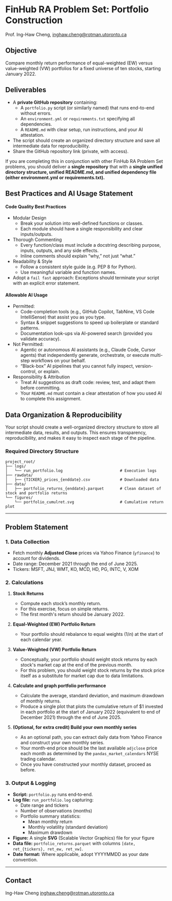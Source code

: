 # FinHub RA Problem Set: Portfolio Construction
Prof. Ing-Haw Cheng, inghaw.cheng@rotman.utoronto.ca

## Objective
Compare monthly return performance of equal-weighted (EW) versus value-weighted (VW) portfolios for a fixed universe of ten stocks, starting January 2022.

## Deliverables
- A **private GitHub repository** containing:
  - A `portfolio.py` script (or similarly named) that runs end-to-end without errors.
  - An `environment.yml` or `requirements.txt` specifying all dependencies.
  - A `README.md` with clear setup, run instructions, and your AI attestation.
- The script should create an organized directory structure and save all intermediate data for reproducibility.
- Share the GitHub repository link (private, with access).

If you are completing this in conjunction with other FinHub RA Problem Set problems, you should deliver a **single repository** that with a **single unified directory structure, unified README.md, and unified dependency file (either environment.yml or requirements.txt).**

## Best Practices and AI Usage Statement
#### Code Quality Best Practices
- Modular Design
  - Break your solution into well-defined functions or classes.
  - Each module should have a single responsibility and clear inputs/outputs.
- Thorough Commenting
  - Every function/class must include a docstring describing purpose, inputs, outputs, and any side effects.
  - Inline comments should explain “why,” not just “what.”
- Readability & Style
  - Follow a consistent style guide (e.g. PEP 8 for Python).
  - Use meaningful variable and function names.
- Adopt a `fail fast` approach: Exceptions should terminate your script with an explicit error statement.

#### Allowable AI Usage
- Permitted:
  - Code-completion tools (e.g., GitHub Copilot, TabNine, VS Code IntelliSense) that assist you as you type.
  - Syntax & snippet suggestions to speed up boilerplate or standard patterns.
  - Documentation look-ups via AI-powered search (provided you validate accuracy).
- Not Permitted:
  - Agentic or autonomous AI assistants (e.g., Claude Code, Cursor agents) that independently generate, orchestrate, or execute multi-step workflows on your behalf.
  - “Black-box” AI pipelines that you cannot fully inspect, version-control, or explain.
- Responsibility & Attribution
  - Treat AI suggestions as draft code: review, test, and adapt them before committing.
  - Your `README.md` must contain a clear attestation of how you used AI to complete this assignment.

## Data Organization & Reproducibility

Your script should create a well-organized directory structure to store all intermediate data, results, and outputs. This ensures transparency, reproducibility, and makes it easy to inspect each stage of the pipeline.

### Required Directory Structure

```
project_root/
├── logs/
│   └── run_portfolio.log                         # Execution logs
├── rawdata/
│   ├── {TICKER}_prices_{enddate}.csv             # Downloaded data
├── data/
│   ├── portfolio_returns_{enddate}.parquet       # Clean dataset of stock and portfolio returns
└── figures/
    └── portfolio_cumulret.svg                    # Cumulative return plot
```

---

## Problem Statement

### 1. Data Collection
- Fetch monthly **Adjusted Close** prices via Yahoo Finance (`yfinance`) to account for dividends.
- Date range: December 2021 through the end of June 2025.
- Tickers: MSFT, JNJ, WMT, KO, MCD, HD, PG, INTC, V, XOM

### 2. Calculations

1. **Stock Returns**  
   - Compute each stock’s monthly return.
   - For this exercise, focus on simple returns.
   - The first month's return should be January 2022.

2. **Equal‑Weighted (EW) Portfolio Return**  
   - Your portfolio should rebalance to equal weights ($1/n$) at the start of each calendar year.

3. **Value‑Weighted (VW) Portfolio Return**  
   - Conceptually, your portfolio should weight stock returns by each stock's market cap at the end of the previous month.
   - For this problem, you should weight stock returns by the stock price itself as a substitute for market cap due to data limitations.

4. **Calculate and graph portfolio performance**
   - Calculate the average, standard deviation, and maximum drawdown of monthly returns.
   - Produce a single plot that plots the cumulative return of $1 invested in each portfolio at the start of January 2022 (equivalent to end of December 2021) through the end of June 2025.

5. **(Optional, for extra credit) Build your own monthly series**
    - As an optional path, you can extract daily data from Yahoo Finance and construct your own monthly series.
    - Your month-end price should be the last available `adjclose` price each month as determined by the `pandas_market_calendars` NYSE trading calendar.
    - Once you have constructed your monthly dataset, proceed as before.
    
### 3. Output & Logging  
- **Script:** `portfolio.py` runs end‑to‑end.  
- **Log file:** `run_portfolio.log` capturing:
  - Date range and tickers  
  - Number of observations (months)  
  - Portfolio summary statistics:
    - Mean monthly return  
    - Monthly volatility (standard deviation)  
    - Maximum drawdown
- **Figure:** A single **SVG** (Scalable Vector Graphics) file for your figure
- **Data file:** `portfolio_returns.parquet` with columns `[date, ret_{tickers}, ret_ew, ret_vw]`.
- **Date format:** Where applicable, adopt YYYYMMDD as your date convention.
---

## Contact
Ing-Haw Cheng
inghaw.cheng@rotman.utoronto.ca
